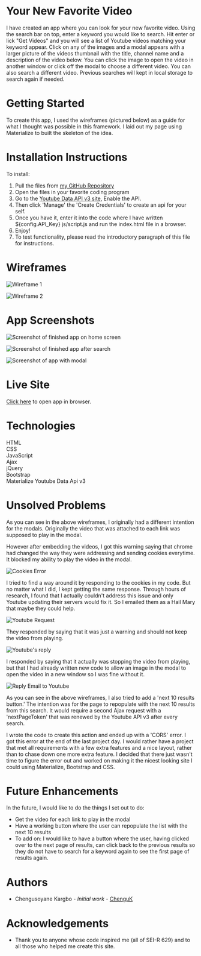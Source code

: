 # Your New Favorite Video

I have created an app where you can look for your new favorite video. Using the search bar on top, enter a keyword you would like to search. Hit enter or lick "Get Videos" and you will see a list of Youtube videos matching your keyword appear. Click on any of the images and a modal appears with a larger picture of the videos thumbnail with the title, channel name and a description of the video below. You can click the image to open the video in another window or click off the modal to choose a different video. You can also search a different video. Previous searches will kept in local storage to search again if needed.

# Getting Started

To create this app, I used the wireframes (pictured below) as a guide for what I thought was possible in this framework. I laid out my page using Materialize to built the skeleton of the idea.


# Installation Instructions

To install:			
1. Pull the files from [my GitHub Repository](https://github.com/ChenguK/newfavoritevideo)		
2. Open the files in your favorite coding program	
3. Go to the [Youtube Data API v3 site](https://console.developers.google.com/apis/library/youtube.googleapis.com?id=125bab65-cfb6-4f25-9826-4dcc309bc508&project=lunar-sled-283600&authuser=1&supportedpurview=project), Enable the API.		
4. Then click 'Manage' the 'Create Credentials' to create an api for your self.		
5. Once you have it, enter it into the code where I have written ${config.API_Key} js/script.js and run the index.html file in a browser. 	
6. Enjoy!	
7. To test functionality, please read the introductory paragraph of this file for instructions.


# Wireframes

![Wireframe 1](./images/Wireframe1.png)

![Wireframe 2](./images/Wireframe2.png)                 

# App Screenshots

![Screenshot of finished app on home screen](./images/Screenshot%203.png)

![Screenshot of finished app after search](./images/Screenshot1.png)

![Screenshot of app with modal](./images/Screenshot2.png)


# Live Site

[Click here](https://chenguk.github.io/newfavoritevideo/)  to open app in browser.


# Technologies

HTML    
CSS     
JavaScript	
Ajax	
jQuery  
Bootstrap   
Materialize	
Youtube Data Api v3


# Unsolved Problems

As you can see in the above wireframes, I originally had a different intention for the modals. Originally the video that was attached to each link was supposed to play in the modal. 

However after embedding the videos, I got this warning saying that chrome had changed the way they were addressing and sending cookies everytime. It blocked my ability to play the video in the modal.

![Cookies Error](./images/Cookies%20Error.png)

I tried to find a way around it by responding to the cookies in my code. But no matter what I did, I kept getting the same response. Through hours of research, I found that I actually couldn't address this issue and only Youtube updating their servers would fix it. So I emailed them as a Hail Mary that maybe they could help.

![Youtube Request](./images/Youtube-request.png)

They responded by saying that it was just a warning and should not keep the video from playing.

![Youtube's reply](./images/Youtubes-reply.png)

I responded by saying that it actually was stopping the video from playing, but that I had already written new code to allow an image in the modal to open the video in a new window so I was fine without it.	

![Reply Email to Youtube](./images/Reply-email.png)

As you can see in the above wireframes, I also tried to add a 'next 10 results button.' The intention was for the page to repopulate with the next 10 results from this search. It would require a second Ajax request with a 'nextPageToken' that was renewed by the Youtube API v3 after every search. 

I wrote the code to create this action and ended up with a 'CORS' error. I got this error at the end of the last project day. I would rather have a project that met all requirements with a few extra features and a nice layout, rather than to chase down one more extra feature. I decided that there just wasn't time to figure the error out and worked on making it the nicest looking site I could using Materialize, Bootstrap and CSS.

# Future Enhancements

In the future, I would like to do the things I set out to do: 

* Get the video for each link to play in the modal
* Have a working button where the user can repopulate the list with the next 10 results
* To add on: I would like to have a button where the user, having clicked over to the next page of results, can click back to the previous results so they do not have to search for a keyword again to see the first page of results again.

# Authors
* Chengusoyane Kargbo - *Initial work* - [ChenguK](https://github.com/ChenguK)

# Acknowledgements
* Thank you to anyone whose code inspired me (all of SEI-R 629) and to all those who helped me create this site.
